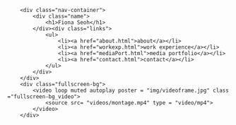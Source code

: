 <!-- # Hustle -->
<!DOCTYPE html>
<html>
<head>
	<meta charset="UTF-8" />
	<link rel='stylesheet' href='home-styles.css' type='text/css' />
	<meta name="home" content="width=device-width, initial-scale=1.0">
	<title><a href="fionaseoh.html">Fiona Seohs</title></a>

</head>
<body>
<!-- 	<div class= "main-container">
		<link href="https://fonts.googleapis.com/css?family=Source+Sans+Pro" rel="stylesheet"> -->
		<link href="https://fonts.googleapis.com/css?family=Italiana" rel="stylesheet">

		<div class="nav-container">
			<div class="name">
				<h1>Fiona Seoh</h1>
			</div><div class="links">
				<ul> 
					<li><a href="about.html">about</a></li>
					<li><a href="workexp.html">work experience</a></li>
					<li><a href="mediaPort.html">media portfolio</a></li>
					<li><a href="contact.html">contact</a></li>
				</ul>
			</div>
		</div>
		<div class="fullscreen-bg">
			<video loop muted autoplay poster = "img/videoframe.jpg" class ="fullscreen-bg_video">
				<source src= "videos/montage.mp4" type = "video/mp4">
			</video>
		</div>

</body>
</html>
